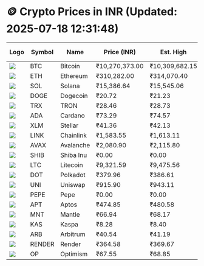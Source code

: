 # 🪙 Crypto Prices in INR (Updated: 2025-07-18 12:31:48)

| Logo | Symbol | Name       | Price (INR) | Est. High | Est. Low | Gross Profit | Fees | Net Profit | ROI % |
|------|--------|------------|-------------|-----------|----------|---------------|------|-------------|--------|
| ![](https://coin-images.coingecko.com/coins/images/1/large/bitcoin.png?1696501400) | BTC    | Bitcoin    | ₹10,270,373.00 | ₹10,309,682.15 | ₹10,231,063.85 | ₹768.43 | ₹200.00 | ₹568.43 | 0.57% |
| ![](https://coin-images.coingecko.com/coins/images/279/large/ethereum.png?1696501628) | ETH    | Ethereum   | ₹310,282.00 | ₹314,070.40 | ₹306,493.60 | ₹2,472.09 | ₹200.00 | ₹2,272.09 | 2.27% |
| ![](https://coin-images.coingecko.com/coins/images/4128/large/solana.png?1718769756) | SOL    | Solana     | ₹15,386.64 | ₹15,545.06 | ₹15,228.22 | ₹2,080.58 | ₹200.00 | ₹1,880.58 | 1.88% |
| ![](https://coin-images.coingecko.com/coins/images/5/large/dogecoin.png?1696501409) | DOGE   | Dogecoin   | ₹20.72 | ₹21.23 | ₹20.21 | ₹5,031.79 | ₹200.00 | ₹4,831.79 | 4.83% |
| ![](https://coin-images.coingecko.com/coins/images/1094/large/tron-logo.png?1696502193) | TRX    | TRON       | ₹28.46 | ₹28.73 | ₹28.19 | ₹1,894.09 | ₹200.00 | ₹1,694.09 | 1.69% |
| ![](https://coin-images.coingecko.com/coins/images/975/large/cardano.png?1696502090) | ADA    | Cardano    | ₹73.29 | ₹74.57 | ₹72.01 | ₹3,557.89 | ₹200.00 | ₹3,357.89 | 3.36% |
| ![](https://coin-images.coingecko.com/coins/images/100/large/fmpFRHHQ_400x400.jpg?1735231350) | XLM    | Stellar    | ₹41.36 | ₹42.13 | ₹40.59 | ₹3,791.53 | ₹200.00 | ₹3,591.53 | 3.59% |
| ![](https://coin-images.coingecko.com/coins/images/877/large/chainlink-new-logo.png?1696502009) | LINK   | Chainlink  | ₹1,583.55 | ₹1,613.11 | ₹1,553.99 | ₹3,804.86 | ₹200.00 | ₹3,604.86 | 3.60% |
| ![](https://coin-images.coingecko.com/coins/images/12559/large/Avalanche_Circle_RedWhite_Trans.png?1696512369) | AVAX   | Avalanche  | ₹2,080.90 | ₹2,115.80 | ₹2,046.00 | ₹3,411.58 | ₹200.00 | ₹3,211.58 | 3.21% |
| ![](https://coin-images.coingecko.com/coins/images/11939/large/shiba.png?1696511800) | SHIB   | Shiba Inu  | ₹0.00 | ₹0.00 | ₹0.00 | ₹3,685.38 | ₹200.00 | ₹3,485.38 | 3.49% |
| ![](https://coin-images.coingecko.com/coins/images/2/large/litecoin.png?1696501400) | LTC    | Litecoin   | ₹9,321.59 | ₹9,475.56 | ₹9,167.62 | ₹3,359.04 | ₹200.00 | ₹3,159.04 | 3.16% |
| ![](https://coin-images.coingecko.com/coins/images/12171/large/polkadot.png?1696512008) | DOT    | Polkadot   | ₹379.96 | ₹386.61 | ₹373.31 | ₹3,564.90 | ₹200.00 | ₹3,364.90 | 3.36% |
| ![](https://coin-images.coingecko.com/coins/images/12504/large/uniswap-logo.png?1720676669) | UNI    | Uniswap    | ₹915.90 | ₹943.11 | ₹888.69 | ₹6,124.66 | ₹200.00 | ₹5,924.66 | 5.92% |
| ![](https://coin-images.coingecko.com/coins/images/29850/large/pepe-token.jpeg?1696528776) | PEPE   | Pepe       | ₹0.00 | ₹0.00 | ₹0.00 | ₹2,932.33 | ₹200.00 | ₹2,732.33 | 2.73% |
| ![](https://coin-images.coingecko.com/coins/images/26455/large/aptos_round.png?1696525528) | APT    | Aptos      | ₹474.85 | ₹480.58 | ₹469.12 | ₹2,442.87 | ₹200.00 | ₹2,242.87 | 2.24% |
| ![](https://coin-images.coingecko.com/coins/images/30980/large/Mantle-Logo-mark.png?1739213200) | MNT    | Mantle     | ₹66.94 | ₹68.17 | ₹65.71 | ₹3,748.37 | ₹200.00 | ₹3,548.37 | 3.55% |
| ![](https://coin-images.coingecko.com/coins/images/25751/large/kaspa-icon-exchanges.png?1696524837) | KAS    | Kaspa      | ₹8.28 | ₹8.40 | ₹8.16 | ₹2,903.88 | ₹200.00 | ₹2,703.88 | 2.70% |
| ![](https://coin-images.coingecko.com/coins/images/16547/large/arb.jpg?1721358242) | ARB    | Arbitrum   | ₹40.54 | ₹41.19 | ₹39.89 | ₹3,248.77 | ₹200.00 | ₹3,048.77 | 3.05% |
| ![](https://coin-images.coingecko.com/coins/images/11636/large/rndr.png?1696511529) | RENDER | Render     | ₹364.58 | ₹369.67 | ₹359.49 | ₹2,834.05 | ₹200.00 | ₹2,634.05 | 2.63% |
| ![](https://coin-images.coingecko.com/coins/images/25244/large/Optimism.png?1696524385) | OP     | Optimism   | ₹67.55 | ₹68.85 | ₹66.25 | ₹3,912.22 | ₹200.00 | ₹3,712.22 | 3.71% |
